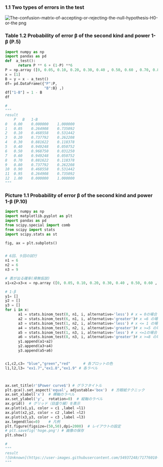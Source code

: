 
### 1.1 Two types of errors in the test

![The-confusion-matrix-of-accepting-or-rejecting-the-null-hypothesis-H0-or-the png](https://user-images.githubusercontent.com/54937248/71641025-6eb2ef80-2cd8-11ea-988f-0b7afe758802.jpeg)

###  Table 1.2 Probability of error β of the second kind and power 1-β (P.5)

```python
import numpy as np
import pandas as pd
def  a_test():
      return P ** 6 + (1-P) **6 
P = np.array ([0, 0.05, 0.10, 0.20, 0.30, 0.40 , 0.50, 0.60 , 0.70, 0.80 , 0.90, 0.95, 1.00])
x = [1]
B = y = x - a_test()
df= pd.DataFrame({"P":P,
                  "B":B} ,)
df["1-B"] = 1 - B
df

# 
"""
result
	P	B	1-B
0	0.00	0.000000	1.000000
1	0.05	0.264908	0.735092
2	0.10	0.468558	0.531442
3	0.20	0.737792	0.262208
4	0.30	0.881622	0.118378
5	0.40	0.949248	0.050752
6	0.50	0.968750	0.031250
7	0.60	0.949248	0.050752
8	0.70	0.881622	0.118378
9	0.80	0.737792	0.262208
10	0.90	0.468558	0.531442
11	0.95	0.264908	0.735092
12	1.00	0.000000	1.000000
"""
```


###  Picture 1.1 Probability of error β of the second kind and power 1-β (P.10)

```python
import numpy as np
import matplotlib.pyplot as plt
import pandas as pd
from scipy.special import comb
from scipy import stats
import scipy.stats as st

fig, ax = plt.subplots()


# 6回、９回の試行
n1 = 6
n2 = 6
n3 = 9

# 表が出る確率(帰無仮説)
x1=x2=x3=x = np.array ([0, 0.05, 0.10, 0.20, 0.30, 0.40 , 0.50, 0.60 , 0.70, 0.80 , 0.90, 0.95, 1.00])

# 1-β
y1= []
y2 = []
y3 = []
for i in x:
      a1 = stats.binom_test(0, n1, i, alternative='less') # x = 0の場合
      a2 = stats.binom_test(6, n1, i, alternative='greater')# x =6 の場合
      a3 = stats.binom_test(1, n2, i, alternative='less') # x <= 1 の場合
      a4 = stats.binom_test(5, n2, i, alternative='greater')# x >=5 の場合
      a5 = stats.binom_test(1, n3, i, alternative='less') # x <=1の場合
      a6 = stats.binom_test(8, n3, i, alternative='greater')# x >=8 の場合
      y1.append(a1+a2)
      y2.append(a3+a4)
      y3.append(a5+a6)


c1,c2,c3= "blue","green","red"      # 各プロットの色
l1,l2,l3= "ex1.7","ex1.8","ex1.9" # 各ラベル



ax.set_title(r'$Power curve$') # グラフタイトル
plt.gca().set_aspect('equal', adjustable='box')  # 方眼紙テクニック
ax.set_xlabel('x')  # 横軸のラベル
ax.set_ylabel('y',  rotation=0)  # 縦軸のラベル
ax.grid()  # グリッド（目盛り線）を表示
ax.plot(x1,y1, color = c1 ,label =l1)
ax.plot(x2,y2, color = c2 ,label =l2)
ax.plot(x3,y3, color = c3 ,label =l3)
ax.legend(loc=0)    # 凡例
plt.figure(figsize=(50,50),dpi=2000)  # レイアウトの設定
# plt.savefig('hoge.png') # 画像の保存
plt.show()

#
"""
result
![Unknown](https://user-images.githubusercontent.com/54937248/71776010-fe081d80-2fcc-11ea-99cc-5e223cde2592.png)
"""
```
